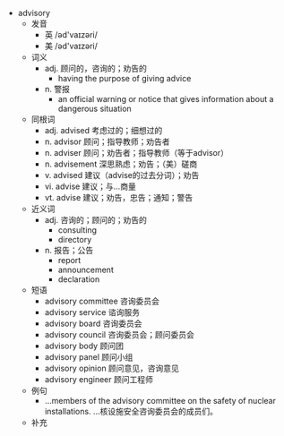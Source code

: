 - advisory
  - 发音
    - 英 /əd'vaɪzəri/
    - 美 /əd'vaɪzəri/
  - 词义
    - adj. 顾问的，咨询的；劝告的
      - having the purpose of giving advice
    - n. 警报
      - an official warning or notice that gives information about a dangerous situation
  - 同根词
    - adj. advised 考虑过的；细想过的
    - n. advisor 顾问；指导教师；劝告者
    - n. adviser 顾问；劝告者；指导教师（等于advisor）
    - n. advisement 深思熟虑；劝告；（美）磋商
    - v. advised 建议（advise的过去分词）；劝告
    - vi. advise 建议；与…商量
    - vt. advise 建议；劝告，忠告；通知；警告
  - 近义词
    - adj. 咨询的；顾问的；劝告的
      - consulting
      - directory
    - n. 报告；公告
      - report
      - announcement
      - declaration
  - 短语
    - advisory committee 咨询委员会
    - advisory service 谘询服务
    - advisory board 咨询委员会
    - advisory council 咨询委员会；顾问委员会
    - advisory body 顾问团
    - advisory panel 顾问小组
    - advisory opinion 顾问意见，咨询意见
    - advisory engineer 顾问工程师
  - 例句
    - ...members of the advisory committee on the safety of nuclear installations. …核设施安全咨询委员会的成员们。
  - 补充